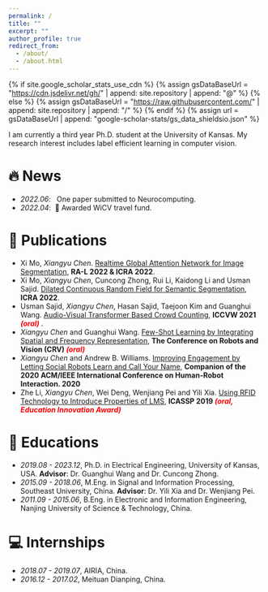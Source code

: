 ```yaml
---
permalink: /
title: ""
excerpt: ""
author_profile: true
redirect_from: 
  - /about/
  - /about.html
---
```


{% if site.google_scholar_stats_use_cdn %}
{% assign gsDataBaseUrl = "https://cdn.jsdelivr.net/gh/" | append: site.repository | append: "@" %}
{% else %}
{% assign gsDataBaseUrl = "https://raw.githubusercontent.com/" | append: site.repository | append: "/" %}
{% endif %}
{% assign url = gsDataBaseUrl | append: "google-scholar-stats/gs_data_shieldsio.json" %}

<span class='anchor' id='about-me'></span>

I am currently a third year Ph.D. student at the University of Kansas. My research interest includes label efficient learning in computer vision.


# 🔥 News
- *2022.06*: &nbsp; One paper submitted to Neurocomputing.
- *2022.04*: &nbsp;🎉 Awarded WiCV travel fund. 

# 📝 Publications 

- Xi Mo, *Xiangyu Chen*. [Realtime Global Attention Network for Image Segmentation](https://arxiv.org/pdf/2112.12939), **RA-L 2022 & ICRA 2022**.
- Xi Mo, *Xiangyu Chen*, Cuncong Zhong, Rui Li, Kaidong Li and Usman Sajid. [Dilated Continuous Random Field for Semantic Segmentation](https://arxiv.org/pdf/2202.00162), **ICRA 2022**.
- Usman Sajid, *Xiangyu Chen*, Hasan Sajid, Taejoon Kim and Guanghui Wang. [Audio-Visual Transformer Based Crowd Counting](https://openaccess.thecvf.com/content/ICCV2021W/DeepMTL/papers/Sajid_Audio-Visual_Transformer_Based_Crowd_Counting_ICCVW_2021_paper.pdf), **ICCVW 2021 <span style="color:red"> *(oral)* </span>**.
- *Xiangyu Chen* and Guanghui Wang. [Few-Shot Learning by Integrating Spatial and Frequency Representation](https://arxiv.org/pdf/2105.05348), **The Conference on Robots and Vision (CRV) <span style="color:red"> *(oral)* </span>**
- *Xiangyu Chen* and Andrew B. Williams. [Improving Engagement by Letting Social Robots Learn and Call Your Name](https://dl.acm.org/doi/abs/10.1145/3371382.3378355), **Companion of the 2020 ACM/IEEE International Conference on Human-Robot Interaction. 2020**
- Zhe Li, *Xiangyu Chen*, Wei Deng, Wenjiang Pei and Yili Xia. [Using RFID Technology to Introduce Properties of LMS](https://ieeexplore.ieee.org/abstract/document/8683764), **ICASSP 2019 <span style="color:red"> *(oral, Education Innovation Award)* </span>**

# 📖 Educations
- *2019.08 - 2023.12*, Ph.D. in Electrical Engineering, University of Kansas, USA. **Advisor**: Dr. Guanghui Wang and Dr. Cuncong Zhong.
- *2015.09 - 2018.06*, M.Eng. in Signal and Information Processing, Southeast University, China. **Advisor**: Dr. Yili Xia and Dr. Wenjiang Pei.
- *2011.09 - 2015.06*, B.Eng. in Electronic and Information Engineering, Nanjing University of Science & Technology, China. 


# 💻 Internships
- *2018.07 - 2019.07*, AIRIA, China.
- *2016.12 - 2017.02*, Meituan Dianping, China.

